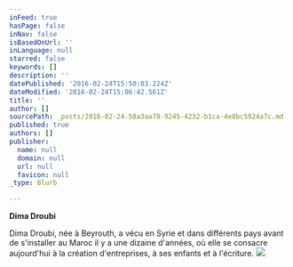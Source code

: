 ```yaml
---
inFeed: true
hasPage: false
inNav: false
isBasedOnUrl: ''
inLanguage: null
starred: false
keywords: []
description: ''
datePublished: '2016-02-24T15:50:03.224Z'
dateModified: '2016-02-24T15:06:42.561Z'
title: ''
author: []
sourcePath: _posts/2016-02-24-58a3aa78-9245-4232-b1ca-4e0bc5924a7c.md
published: true
authors: []
publisher:
  name: null
  domain: null
  url: null
  favicon: null
_type: Blurb

---
```

**Dima Droubi**

Dima Droubi, née à
Beyrouth, a vécu en
Syrie et dans différents
pays avant de s'installer
au Maroc il y a une
dizaine d'années, où
elle se consacre
aujourd'hui à la création
d'entreprises, à ses
enfants et à l'écriture.
![](https://the-grid-user-content.s3-us-west-2.amazonaws.com/a5223846-fd26-47b9-b8f0-7ecc430a45ef.jpg)